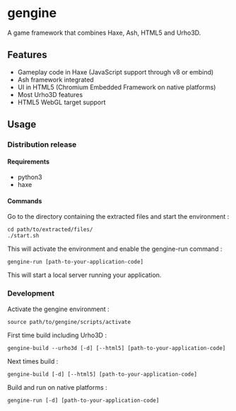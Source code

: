 # gengine

A game framework that combines Haxe, Ash, HTML5 and Urho3D.

## Features

  * Gameplay code in Haxe (JavaScript support through v8 or embind)
  * Ash framework integrated
  * UI in HTML5 (Chromium Embedded Framework on native platforms)
  * Most Urho3D features
  * HTML5 WebGL target support

## Usage

### Distribution release

#### Requirements

 * python3
 * haxe

#### Commands

Go to the directory containing the extracted files and start the environment :
    
    cd path/to/extracted/files/
    ./start.sh
    
This will activate the environment and enable the gengine-run command :

    gengine-run [path-to-your-application-code]
    
This will start a local server running your application.

### Development

Activate the gengine environment :

    source path/to/gengine/scripts/activate
  
First time build including Urho3D :

    gengine-build --urho3d [-d] [--html5] [path-to-your-application-code]

Next times build :

    gengine-build [-d] [--html5] [path-to-your-application-code]
    
Build and run on native platforms :
  
    gengine-run [-d] [path-to-your-application-code]

